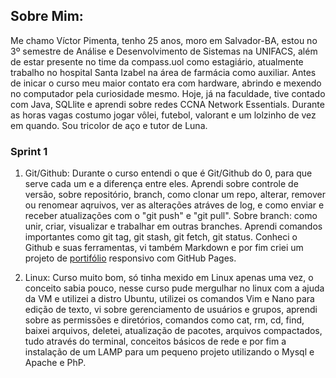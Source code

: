 ## Sobre Mim:

Me chamo Víctor Pimenta, tenho 25 anos, moro em Salvador-BA, estou no 3º semestre de Análise e Desenvolvimento de Sistemas na UNIFACS, além de estar presente no time da compass.uol como estagiário, atualmente trabalho no hospital Santa Izabel na área de farmácia como auxiliar.
Antes de inicar o curso meu maior contato era com hardware, abrindo e mexendo no computador pela curiosidade mesmo. Hoje, já na faculdade, tive contado com Java, SQLlite e aprendi sobre redes CCNA Network Essentials.
Durante as horas vagas costumo jogar vôlei, futebol, valorant e um lolzinho de vez em quando. Sou tricolor de aço e tutor de Luna.

### Sprint 1
1. Git/Github:
    Durante o curso entendi o que é Git/Github do 0, para que serve cada um e a diferença entre eles. Aprendi sobre controle de versão, sobre repositório, branch, como clonar um repo, alterar, remover ou renomear aqruivos, ver as alterações atráves de log, e como enviar e receber atualizações com o "git push" e "git pull". Sobre branch: como unir, criar, visualizar e trabalhar em outras branches. Aprendi comandos importantes como git tag, git stash, git fetch, git status. 
    Conheci o Github e suas ferramentas, vi também Markdown e por fim criei um projeto de [portifólio](https://vmpimenta.github.io) responsivo com GitHub Pages.

2. Linux:
    Curso muito bom, só tinha mexido em Linux apenas uma vez, o conceito sabia pouco, nesse curso pude mergulhar no linux com a ajuda da VM e utilizei a distro Ubuntu, utilizei os comandos Vim e Nano para edição de texto, vi sobre gerenciamento de usuários e grupos, aprendi sobre as permissões e diretórios, comandos como cat, rm, cd, find, baixei arquivos, deletei, atualização de pacotes, arquivos compactados, tudo através do terminal, conceitos básicos de rede e por fim a instalação de um LAMP para um pequeno projeto utilizando o Mysql e Apache e PhP.


